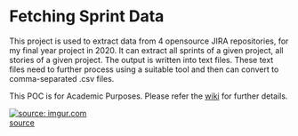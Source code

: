 # Fetching Sprint Data

This project is used to extract data from 4 opensource JIRA repositories, for my final year project in 2020. It can extract all sprints of a given project, all stories of a given project. The output is written into text files. These text files need to further process using a suitable tool and then can convert to comma-separated .csv files.

This POC is for Academic Purposes. Please refer the <a href="https://github.com/RandulaKoralage/FetchingSprintData/wiki"> wiki</a> for further details.

 <a href="https://imgur.com/Lx4sV1T"><img src="https://i.imgur.com/Lx4sV1T.png" title="source: imgur.com" /></a> <br><a href="https://www.organizeagile.com/what-is-scrum/">source</a>
